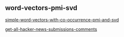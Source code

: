 ## word-vectors-pmi-svd

[simple-word-vectors-with-co-occurrence-pmi-and-svd](https://www.kaggle.com/alexklibisz/simple-word-vectors-with-co-occurrence-pmi-and-svd)

[get-all-hacker-news-submissions-comments](https://github.com/minimaxir/get-all-hacker-news-submissions-comments)

